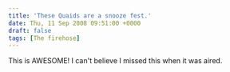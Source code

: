 ```yaml
---
title: 'These Quaids are a snooze fest.'
date: Thu, 11 Sep 2008 09:51:00 +0000
draft: false
tags: [The firehose]
---
```


This is AWESOME! I can't believe I missed this when it was aired.
